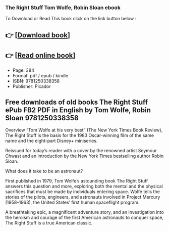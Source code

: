 ### The Right Stuff Tom Wolfe, Robin Sloan ebook

To Download or Read This book click on the link button below :

## 👉  [**[Download book](http://filesbooks.info/download.php?group=book&from=github.com&id=721755&lnk=1079 "Download book")**]

## 👉  [**[Read online book](http://filesbooks.info/download.php?group=book&from=github.com&id=721755&lnk=1079 "Read online book")**]


* Page: 384
* Format: pdf / epub / kindle
* ISBN: 9781250338358
* Publisher: Picador



## Free downloads of old books The Right Stuff ePub FB2 PDF in English by Tom Wolfe, Robin Sloan 9781250338358


Overview
“Tom Wolfe at his very best” (The New York Times Book Review), The Right Stuff is the basis for the 1983 Oscar-winning film of the same name and the eight-part Disney+ miniseries.
 
Reissued for today’s reader with a cover by the renowned artist Seymour Chwast and an introduction by the New York Times bestselling author Robin Sloan.
 
 What does it take to be an astronaut?
 
 First published in 1979, Tom Wolfe’s astounding book The Right Stuff answers this question and more, exploring both the mental and the physical sacrifices that must be made by individuals entering space. Wolfe tells the stories of the pilots, engineers, and astronauts involved in Project Mercury (1958–1963), the United States’ first human spaceflight program.
 
 A breathtaking epic, a magnificent adventure story, and an investigation into the heroism and courage of the first American astronauts to conquer space, The Right Stuff is a true American classic.



